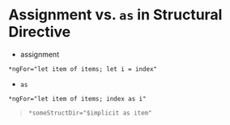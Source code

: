# Assignment vs. `as` in Structural Directive

* assignment

```
*ngFor="let item of items; let i = index"
```

* `as`

```
*ngFor="let item of items; index as i"
```

> `*someStructDir="$implicit as item"`

